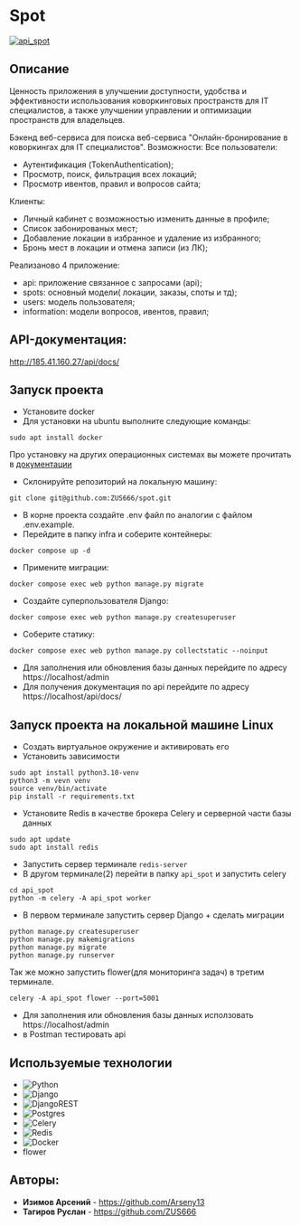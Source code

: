 # Spot

[![api_spot](https://github.com/ZUS666/spot/actions/workflows/api_spot.yml/badge.svg)](https://github.com/ZUS666/spot/actions/workflows/api_spot.yml)

## Описание

Ценность приложения в  улучшении доступности, удобства и эффективности использования коворкинговых пространств для IT специалистов, а также улучшении управлении и оптимизации пространств для владельцев.

Бэкенд веб-сервиса для поиска веб-сервиса "Онлайн-бронирование в коворкингах для IT специалистов". Возможности: Все пользователи:

* Аутентификация (TokenAuthentication);
* Просмотр, поиск, фильтрация всех локаций;
* Просмотр ивентов, правил и вопросов сайта;

Клиенты:

* Личный кабинет с возможностью изменить данные в профиле;
* Список забонированых мест;
* Добавление локации в избранное и удаление из избранного;
* Бронь мест в локации и отмена записи (из ЛК);

Реализаново 4 приложение:
* api: приложение связанное с запросами (api);
* spots: основный модели( локации, заказы, споты и тд);
* users: модель пользователя;
* information: модели вопросов, ивентов, правил;

## API-документация:

http://185.41.160.27/api/docs/


## Запуск проекта
* Установите docker
* Для установки на ubuntu выполните следующие команды:
```
sudo apt install docker
```
Про установку на других операционных системах вы можете прочитать в [документации](https://docs.docker.com/engine/install/)

* Склонируйте репозиторий на локальную машину:
```
git clone git@github.com:ZUS666/spot.git
```
* В корне проекта создайте .env файл по аналогии с файлом .env.example.
* Перейдите в папку infra и соберите контейнеры:
```
docker compose up -d
```
* Примените миграции:
```
docker compose exec web python manage.py migrate
```
* Создайте суперпользователя Django:
```
docker compose exec web python manage.py createsuperuser
```
* Соберите статику:
```
docker compose exec web python manage.py collectstatic --noinput
```

* Для заполнения или обновления базы данных перейдите по адресу https://localhost/admin
* Для получения документация по api перейдите по адресу https://localhost/api/docs/


## Запуск проекта на локальной машине Linux

* Создать виртуальное окружение и активировать его
* Установить зависимости 
```
sudo apt install python3.10-venv
python3 -m vevn venv
source venv/bin/activate
pip install -r requirements.txt
```

* Установите Redis в качестве брокера Celery и серверной части базы данных
```
sudo apt update
sudo apt install redis
```
* Запустить сервер терминале `redis-server`
* В другом терминале(2) перейти в папку `api_spot` и запустить celery
```
cd api_spot
python -m celery -A api_spot worker
```
* В первом терминале запустить сервер Django + cделать миграции
```
python manage.py createsuperuser
python manage.py makemigrations
python manage.py migrate
python manage.py runserver
```

Так же можно запустить flower(для мониторинга задач) в третим терминале.
```
celery -A api_spot flower --port=5001
```

* Для заполнения или обновления базы данных исползовать https://localhost/admin 
* в Postman тестировать api


## Используемые технологии

- ![Python](https://img.shields.io/badge/python-3670A0?style=for-the-badge&logo=python&logoColor=ffdd54)
- ![Django](https://img.shields.io/badge/django-%23092E20.svg?style=for-the-badge&logo=django&logoColor=white)
- ![DjangoREST](https://img.shields.io/badge/DJANGO-REST-ff1709?style=for-the-badge&logo=django&logoColor=white&color=ff1709&labelColor=gray)
- ![Postgres](https://img.shields.io/badge/postgres-%23316192.svg?style=for-the-badge&logo=postgresql&logoColor=white)
- ![Celery](https://a11ybadges.com/badge?logo=celery)
- ![Redis](https://img.shields.io/badge/redis-%23DD0031.svg?style=for-the-badge&logo=redis&logoColor=white)
- ![Docker](https://img.shields.io/badge/docker-%230db7ed.svg?style=for-the-badge&logo=docker&logoColor=white)
- flower

## Авторы:

- **Изимов Арсений**  - https://github.com/Arseny13
- **Тагиров Руслан**  - https://github.com/ZUS666
